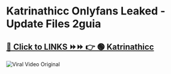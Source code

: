 
 # Katrinathicc Onlyfans Leaked - Update Files 2guia

## <h2><a href="https://clipsfans.com/Katrinathicc&ref=git">🔗 Click to LINKS ⏩⏩ 👉 🟢 Katrinathicc </a></h2>

<a href="https://clipsfans.com/Katrinathicc&ref=git" rel="nofollow" data-target="animated-image.originalLink"><img src="https://i.ibb.co.com/xMMVF88/686577567.gif" alt="Viral Video Original" style="max-width: 100%; display: inline-block;" data-target="animated-image.originalImage"></a>

